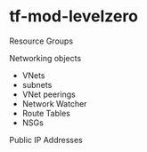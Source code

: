 # tf-mod-levelzero
Resource Groups

Networking objects
  - VNets
  - subnets
  - VNet peerings
  - Network Watcher
  - Route Tables
  - NSGs
  
 Public IP Addresses
